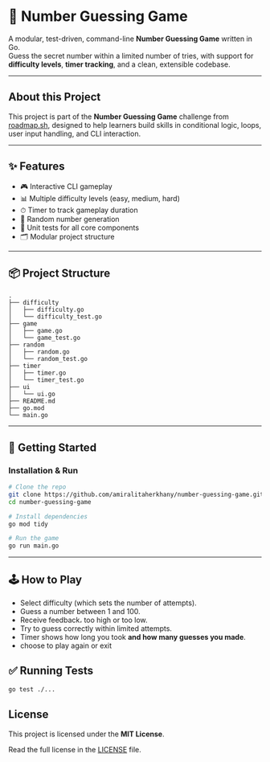 # 🎯 Number Guessing Game

A modular, test-driven, command-line **Number Guessing Game** written in Go.  
Guess the secret number within a limited number of tries, with support for **difficulty levels**, **timer tracking**, and a clean, extensible codebase.

---

##  About this Project

This project is part of the **Number Guessing Game** challenge from [roadmap.sh](https://roadmap.sh/projects/number-guessing-game), designed to help learners build skills in conditional logic, loops, user input handling, and CLI interaction.  

---

## ✨ Features
- 🎮 Interactive CLI gameplay
- 📊 Multiple difficulty levels (easy, medium, hard)
- ⏱ Timer to track gameplay duration
- 🔄 Random number generation
- 🧪 Unit tests for all core components
- 🗂 Modular project structure

---

## 📦 Project Structure
```
.
├── difficulty
│   ├── difficulty.go
│   └── difficulty_test.go
├── game
│   ├── game.go
│   └── game_test.go
├── random
│   ├── random.go
│   └── random_test.go
├── timer
│   ├── timer.go
│   └── timer_test.go
├── ui
│   └── ui.go
├── README.md
├── go.mod
└── main.go
```


---

## 🚀 Getting Started

### Installation & Run
```bash
# Clone the repo
git clone https://github.com/amiralitaherkhany/number-guessing-game.git
cd number-guessing-game

# Install dependencies
go mod tidy

# Run the game
go run main.go
```
--- 

## 🕹 How to Play
 - Select difficulty (which sets the number of attempts).
 - Guess a number between 1 and 100.
 - Receive feedback، too high or too low.
 - Try to guess correctly within limited attempts.
 - Timer shows how long you took **and how many guesses you made**.
 - choose to play again or exit

## ✅ Running Tests

```bash
go test ./...
```
## License

This project is licensed under the **MIT License**.

Read the full license in the [LICENSE](./LICENSE) file.
